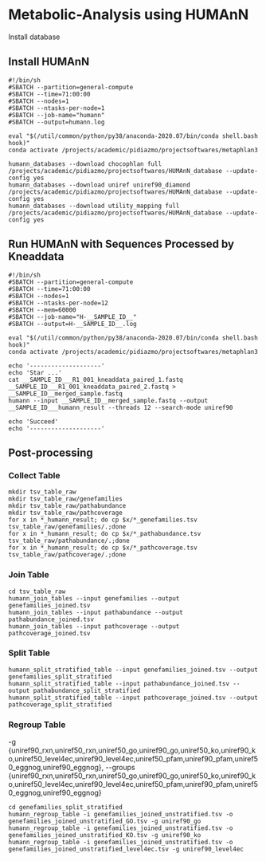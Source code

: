 # Metabolic-Analysis using HUMAnN
Install database
##  Install HUMAnN
```
#!/bin/sh
#SBATCH --partition=general-compute
#SBATCH --time=71:00:00
#SBATCH --nodes=1
#SBATCH --ntasks-per-node=1
#SBATCH --job-name="humann"
#SBATCH --output=humann.log

eval "$(/util/common/python/py38/anaconda-2020.07/bin/conda shell.bash hook)"
conda activate /projects/academic/pidiazmo/projectsoftwares/metaphlan3

humann_databases --download chocophlan full /projects/academic/pidiazmo/projectsoftwares/HUMAnN_database --update-config yes
humann_databases --download uniref uniref90_diamond /projects/academic/pidiazmo/projectsoftwares/HUMAnN_database --update-config yes
humann_databases --download utility_mapping full /projects/academic/pidiazmo/projectsoftwares/HUMAnN_database --update-config yes
```
## Run HUMAnN with Sequences Processed by Kneaddata
```
#!/bin/sh
#SBATCH --partition=general-compute
#SBATCH --time=71:00:00
#SBATCH --nodes=1
#SBATCH --ntasks-per-node=12
#SBATCH --mem=60000
#SBATCH --job-name="H-__SAMPLE_ID__"
#SBATCH --output=H-__SAMPLE_ID__.log

eval "$(/util/common/python/py38/anaconda-2020.07/bin/conda shell.bash hook)"
conda activate /projects/academic/pidiazmo/projectsoftwares/metaphlan3

echo '--------------------'
echo 'Star ...'
cat __SAMPLE_ID___R1_001_kneaddata_paired_1.fastq __SAMPLE_ID___R1_001_kneaddata_paired_2.fastq > __SAMPLE_ID__merged_sample.fastq
humann --input __SAMPLE_ID__merged_sample.fastq --output __SAMPLE_ID___humann_result --threads 12 --search-mode uniref90

echo 'Succeed'
echo '--------------------'

```

## Post-processing
### Collect Table
```
mkdir tsv_table_raw
mkdir tsv_table_raw/genefamilies
mkdir tsv_table_raw/pathabundance
mkdir tsv_table_raw/pathcoverage
for x in *_humann_result; do cp $x/*_genefamilies.tsv tsv_table_raw/genefamilies/.;done
for x in *_humann_result; do cp $x/*_pathabundance.tsv tsv_table_raw/pathabundance/.;done
for x in *_humann_result; do cp $x/*_pathcoverage.tsv tsv_table_raw/pathcoverage/.;done
```
### Join Table
```
cd tsv_table_raw
humann_join_tables --input genefamilies --output genefamilies_joined.tsv
humann_join_tables --input pathabundance --output pathabundance_joined.tsv
humann_join_tables --input pathcoverage --output pathcoverage_joined.tsv
```
### Split Table
```
humann_split_stratified_table --input genefamilies_joined.tsv --output genefamilies_split_stratified
humann_split_stratified_table --input pathabundance_joined.tsv --output pathabundance_split_stratified
humann_split_stratified_table --input pathcoverage_joined.tsv --output pathcoverage_split_stratified
```
### Regroup Table
-g {uniref90_rxn,uniref50_rxn,uniref50_go,uniref90_go,uniref50_ko,uniref90_ko,uniref50_level4ec,uniref90_level4ec,uniref50_pfam,uniref90_pfam,uniref50_eggnog,uniref90_eggnog}, --groups {uniref90_rxn,uniref50_rxn,uniref50_go,uniref90_go,uniref50_ko,uniref90_ko,uniref50_level4ec,uniref90_level4ec,uniref50_pfam,uniref90_pfam,uniref50_eggnog,uniref90_eggnog}

```
cd genefamilies_split_stratified
humann_regroup_table -i genefamilies_joined_unstratified.tsv -o genefamilies_joined_unstratified_GO.tsv -g uniref90_go
humann_regroup_table -i genefamilies_joined_unstratified.tsv -o genefamilies_joined_unstratified_KO.tsv -g uniref90_ko
humann_regroup_table -i genefamilies_joined_unstratified.tsv -o genefamilies_joined_unstratified_level4ec.tsv -g uniref90_level4ec
```
